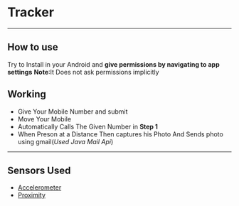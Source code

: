 # Tracker
---
## How to use
  Try to Install in your Android and **give permissions by navigating to app settings**
  __Note__:It Does not ask permissions implicitly
## Working

  + Give Your Mobile Number and submit
  + Move Your Mobile
  + Automatically Calls The Given Number in **Step 1**
  + When Preson at a Distance Then captures his Photo And Sends photo using gmail(*Used Java Mail Api*)
---
## Sensors Used
  + [Accelerometer](https://www.credencys.com/blog/accelerometer/)
  + [Proximity](https://labs.k.io/exploring-android-proximity-sensor/)
